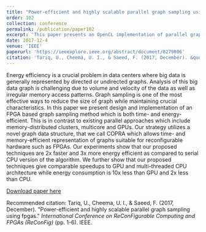 ```yaml
---
title: "Power-efficient and highly scalable parallel graph sampling using fpgas"
order: 102
collection: conference
permalink: /publication/paper102
excerpt: 'This paper presents an OpenCL implementation of parallel graph sampling on FPGAs'
date: 2017-12-4
venue: 'IEEE'
paperurl: 'https://ieeexplore.ieee.org/abstract/document/8279806'
citation: 'Tariq, U., Cheema, U. I., & Saeed, F. (2017, December). &quot;Power-efficient and highly scalable parallel graph sampling using fpgas.&quot; <i>International Conference on ReConFigurable Computing and FPGAs (ReConFig)</i> (pp. 1-6). IEEE.'
---
```

Energy efficiency is a crucial problem in data centers where big data is generally represented by directed or undirected graphs. Analysis of this big data graph is challenging due to volume and velocity of the data as well as irregular memory access patterns. Graph sampling is one of the most effective ways to reduce the size of graph while maintaining crucial characteristics. In this paper we present design and implementation of an FPGA based graph sampling method which is both time- and energy-efficient. This is in contrast to existing parallel approaches which include memory-distributed clusters, multicore and GPUs. Our strategy utilizes a novel graph data structure, that we call COPRA which allows time- and memory-efficient representation of graphs suitable for reconfigurable hardware such as FPGAs. Our experiments show that our proposed techniques are 2x faster and 3x more energy efficient as compared to serial CPU version of the algorithm. We further show that our proposed techniques give comparable speedups to GPU and multi-threaded CPU architecture while energy consumption is 10x less than GPU and 2x less than CPU.

[Download paper here](https://ieeexplore.ieee.org/abstract/document/8279806)

Recommended citation: Tariq, U., Cheema, U. I., & Saeed, F. (2017, December). "Power-efficient and highly scalable parallel graph sampling using fpgas." <i>International Conference on ReConFigurable Computing and FPGAs (ReConFig)</i> (pp. 1-6). IEEE.
